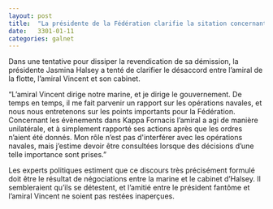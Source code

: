 ```yaml
---
layout: post
title:  "La présidente de la Fédération clarifie la sitation concernant l’Onionhead"
date:   3301-01-11
categories: galnet
---
```

Dans une tentative pour dissiper la revendication de sa démission, la présidente Jasmina Halsey a tenté de clarifier le désaccord entre l’amiral de la flotte, l’amiral Vincent et son cabinet.

“L’amiral Vincent dirige notre marine, et je dirige le gouvernement. De temps en temps, il me fait parvenir un rapport sur les opérations navales, et nous nous entretenons sur les points importants pour la Fédération. Concernant les évènements dans Kappa Fornacis l’amiral a agi de manière unilatérale, et à simplement rapporté ses actions après que les ordres n’aient été donnés. Mon rôle n’est pas d'interférer avec les opérations navales, mais j’estime devoir être consultées lorsque des décisions d’une telle importance sont prises.”

Les experts politiques estiment que ce discours très précisément formulé doit être le résultat de négociations entre la marine et le cabinet d’Halsey.
Il sembleraient qu’ils se détestent, et l’amitié entre le président fantôme et l’amiral Vincent ne soient pas restées inaperçues.
